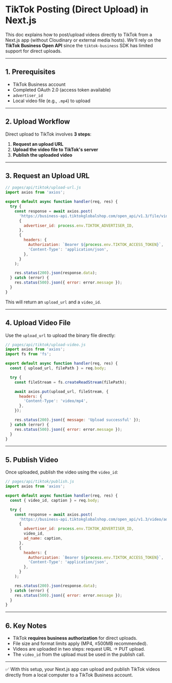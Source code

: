 # TikTok Posting (Direct Upload) in Next.js

This doc explains how to post/upload videos directly to TikTok from a Next.js app (without Cloudinary or external media hosts). We'll rely on the **TikTok Business Open API** since the `tiktok-business` SDK has limited support for direct uploads.

---

## 1. Prerequisites

- TikTok Business account
- Completed OAuth 2.0 (access token available)
- `advertiser_id`
- Local video file (e.g., `.mp4`) to upload

---

## 2. Upload Workflow

Direct upload to TikTok involves **3 steps**:

1. **Request an upload URL**
2. **Upload the video file to TikTok's server**
3. **Publish the uploaded video**

---

## 3. Request an Upload URL

```javascript
// pages/api/tiktok/upload-url.js
import axios from 'axios';

export default async function handler(req, res) {
  try {
    const response = await axios.post(
      'https://business-api.tiktokglobalshop.com/open_api/v1.3/file/video/ad/upload/',
      {
        advertiser_id: process.env.TIKTOK_ADVERTISER_ID,
      },
      {
        headers: {
          Authorization: `Bearer ${process.env.TIKTOK_ACCESS_TOKEN}`,
          'Content-Type': 'application/json',
        },
      }
    );

    res.status(200).json(response.data);
  } catch (error) {
    res.status(500).json({ error: error.message });
  }
}
```

This will return an `upload_url` and a `video_id`.

---

## 4. Upload Video File

Use the `upload_url` to upload the binary file directly:

```javascript
// pages/api/tiktok/upload-video.js
import axios from 'axios';
import fs from 'fs';

export default async function handler(req, res) {
  const { upload_url, filePath } = req.body;

  try {
    const fileStream = fs.createReadStream(filePath);

    await axios.put(upload_url, fileStream, {
      headers: {
        'Content-Type': 'video/mp4',
      },
    });

    res.status(200).json({ message: 'Upload successful' });
  } catch (error) {
    res.status(500).json({ error: error.message });
  }
}
```

---

## 5. Publish Video

Once uploaded, publish the video using the `video_id`:

```javascript
// pages/api/tiktok/publish.js
import axios from 'axios';

export default async function handler(req, res) {
  const { video_id, caption } = req.body;

  try {
    const response = await axios.post(
      'https://business-api.tiktokglobalshop.com/open_api/v1.3/video/ad/create/',
      {
        advertiser_id: process.env.TIKTOK_ADVERTISER_ID,
        video_id,
        ad_name: caption,
      },
      {
        headers: {
          Authorization: `Bearer ${process.env.TIKTOK_ACCESS_TOKEN}`,
          'Content-Type': 'application/json',
        },
      }
    );

    res.status(200).json(response.data);
  } catch (error) {
    res.status(500).json({ error: error.message });
  }
}
```

---

## 6. Key Notes

- TikTok **requires business authorization** for direct uploads.
- File size and format limits apply (MP4, ≤500MB recommended).
- Videos are uploaded in two steps: request URL → PUT upload.
- The `video_id` from the upload must be used in the publish call.

---

✅ With this setup, your Next.js app can upload and publish TikTok videos directly from a local computer to a TikTok Business account.
